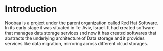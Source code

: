 ﻿# Introduction

Noobaa is a project under the parent organization called Red Hat Software. In its early stage it was situated in Tel Aviv, Israel. It had created software that manages data storage services and now it has created softwares that abstracts the underlying architecture of Data storage and it provides services like data migration, mirroring across different cloud storages.
